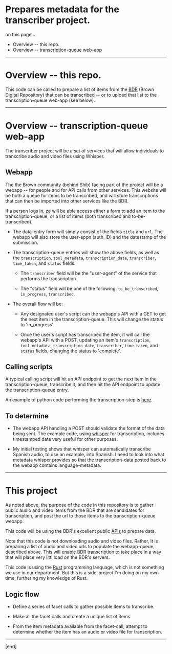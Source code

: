 # Prepares metadata for the transcriber project. 

on this page...
- Overview -- this repo.
- Overview -- transcription-queue web-app

---

# Overview -- this repo.

This code can be called to prepare a list of items from the [BDR](https://repository.library.brown.edu/studio/) (Brown Digital Repository) that can be transcribed -- or to upload that list to the transcription-queue web-app (see below).

---

# Overview -- transcription-queue web-app

The transcriber project will be a set of services that will allow individuals to transcribe audio and video files using Whisper. 

## Webapp

The the Brown community (behind Shib) facing part of the project will be a webapp -- for people and for API calls from other services. This website will be both a queue for items to be transcribed, and will store transcriptions that can then be imported into other services like the BDR.

If a person logs in, [ze](https://blogs.illinois.edu/view/25/705317) will be able access either a form to add an item to the transcription-queue, or a list of items (both transcribed and to-be-transcribed). 

- The data-entry form will simply consist of the fields `title` and `url`. The webapp will also store the user-eppn (auth_ID) and the datestamp of the submission. 

- The transcription-queue entries will show the above fields, as well as the `transcription`, `tool_metadata`, `transcription_date`, `transcriber`, `time_taken`, and `status` fields. 

    - The `transcriber` field will be the "user-agent" of the service that performs the transcription.

    - The "status" field will be one of the following: `to_be_transcribed`, `in_progress`, `transcribed`.

- The overall flow will be:

    - Any designated user's script can the webapp's API with a GET to get the next item in the transcription-queue. This will change the status to 'in_progress'.

    - Once the user's script has transcribed the item, it will call the webapp's API with a POST, updating an item's `transcription`, `tool_metadata`, `transcription_date`, `transcriber`, `time_taken`, and `status` fields, changing the status to 'complete'.

## Calling scripts

A typical calling script will hit an API endpoint to get the next item in the transcription-queue, transcribe it, and then hit the API endpoint to update the transcription-queue entry.

An example of python code performing the transcription-step is [here](https://github.com/birkin/whisper_transcriptions_project/blob/main/try.py#L31-L33).

## To determine

- The webapp API handling a POST should validate the format of the data being sent. The example code, using [whisper](https://whisper.ai) for transcription, includes timestamped data very useful for other purposes.

- My initial testing shows that whisper can automatically transcribe Spanish audio, to use an example, into Spanish. I need to look into what metadata whisper provides so that the transcription-data posted back to the webapp contains language-metadata.

---

# This project

As noted above, the purpose of the code in this repository is to gather public audio and video items from the BDR that are candidates for transcription, and post the url to those items to the transcription-queue webapp.

This code will be using the BDR's excellent public [APIs](https://repository.library.brown.edu/studio/api-docs/) to prepare data. 

Note that this code is not downloading audio and video files. Rather, It is preparing a list of audio and video urls to populate the webapp-queue, described above. This will enable BDR transcription to take place in a way that will place very littl load on the BDR's servers.

This code is using the [Rust](https://www.rust-lang.org) programming language, which is not something we use in our department. But this is a side-project I'm doing on my own time, furthering my knowledge of Rust.

## Logic flow

- Define a series of facet calls to gather possible items to transcribe.

- Make all the facet calls and create a unique list of items.

- From the item metadata available from the facet-call, attempt to determine whether the item has an audio or video file for transcription.

---


[end]